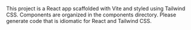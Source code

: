 <!-- Use this file to provide workspace-specific custom instructions to Copilot. For more details, visit https://code.visualstudio.com/docs/copilot/copilot-customization#_use-a-githubcopilotinstructionsmd-file -->

This project is a React app scaffolded with Vite and styled using Tailwind CSS. Components are organized in the components directory. Please generate code that is idiomatic for React and Tailwind CSS.
